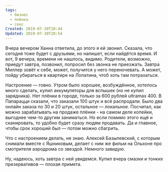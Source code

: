 ```yaml
---
tags:
  - бизнес
  - плёнка
  - секс
Created: 2019-07-30T20:44
Updated: 2019-07-30T20:54
---
```

Вчера вечером Ханна ответила, до этого я ей звонил. Сказала, что сегодня тоже будет с друзьями, но напишет, если найдётся время. И вот, 9 вечера, времени не нашлось, видимо. Родители, возможно, приедут завтра, позвонил, попросил без звонка не приезжать. Завтра Миллер зовёт к себе, может, получится у него переночевать. А может, пойду убираться в квартире на Лопатина, чтоб хоть там потрахаться.

Настроение — говно. Утром было хорошее, возбуждённое, хотелось много сделать, купил аккумуляторы для вспышек (но не купил зарядника). Нет плёнки в городе, только за 600 рублей ultramax 400. В Папарацци сказали, что заказали 100 штук и всё распродали. Было два онлайн заказа по 30 и 20 штук, остальное — локальное. Посчитал, как можно зарабатывать на продаже плёнки - на самом деле копейки, выгоднее чем-то другим заниматься. Но если помимо этого ещё и сканировать, то удобно будет сразу людям продавать. Да и главное, чтобы срок хороший был — потом можно сбагрить.

Что с настроением делать, не знаю. Алексей Базылевский, с которым снимали вместе с Яшниковым, делает с ним же фильм на Ольхоне про смотрителя аэродрома со звездой. Немного завидую.

Ну, надеюсь, хоть завтра с ней увидемся. Купил вчера смазки и тонких презервативов — плохая примета.